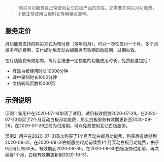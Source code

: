 >!购买月功能费是正常使用互动白板产品的前提。您需要先购买月功能费，才能正常使用白板时长等用量资源包。
## 服务定价

月功能费支持的购买方式为预付费（包年包月），可以一次性支付一个月、多个月或多年的费用，支付成功后互动白板服务有效期自动延期，过期失效。

在月功能费有效期内，每月会赠送一定额度的功能使用时长，免费额度包括：

- 互动白板使用时长10000分钟
- 课中录制时长1000分钟
- 文档转码页数15000页

## 示例说明

示例1: 新用户在2020-07-14申请了试用，试用有效期到2020-07-29。在2020-07-23购买了2个月互动白板月功能费，那么白板服务有效期更新至2020-09-29，在2020-07-29之前为试用期，可以免费使用互动白板服务。

示例2: 用户在2020-07-31首次购买了1个月互动白板月功能费，购买后有效期到2020-08-31。在2020-08-31白板服务过期前续费1个月互动白板月功能费，由于9月份只有30天，有效期到2020-09-30。在2020-09-30白板服务过期前，再次续费1个月，白板有效期更新到2020-10-31。
